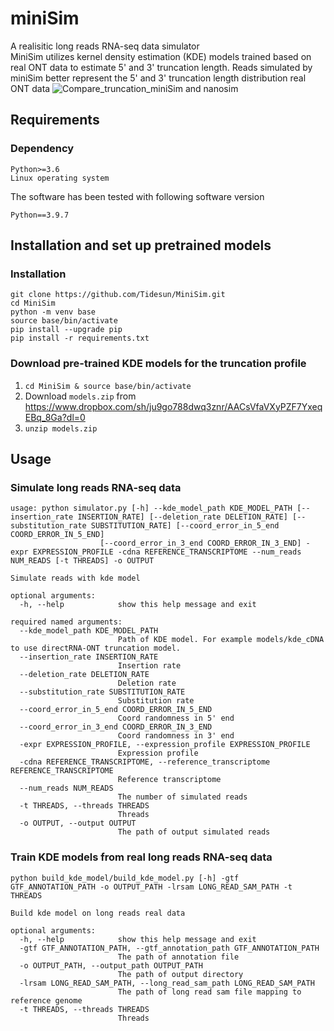 # miniSim
A realisitic long reads RNA-seq data simulator <br>
MiniSim utilizes kernel density estimation (KDE) models trained based on real ONT data to estimate 5' and 3' truncation length. Reads simulated by miniSim better represent the 5' and 3' truncation length distribution real ONT data
![Compare_truncation_miniSim and nanosim](https://github.com/Tidesun/MiniSim/blob/a34026cbd907c93008c4c7b7dc693640b8f29b98/Supplementary_Fig_19.png)
## Requirements
### Dependency
```
Python>=3.6
Linux operating system
```
The software has been tested with following software version
```
Python==3.9.7
```
## Installation and set up pretrained models
### Installation
```
git clone https://github.com/Tidesun/MiniSim.git
cd MiniSim
python -m venv base
source base/bin/activate
pip install --upgrade pip
pip install -r requirements.txt
```
### Download pre-trained KDE models for the truncation profile
1. `cd MiniSim & source base/bin/activate`
2. Download `models.zip` from https://www.dropbox.com/sh/ju9go788dwq3znr/AACsVfaVXyPZF7YxeqEBq_8Ga?dl=0
3. `unzip models.zip`
## Usage
### Simulate long reads RNA-seq data
```
usage: python simulator.py [-h] --kde_model_path KDE_MODEL_PATH [--insertion_rate INSERTION_RATE] [--deletion_rate DELETION_RATE] [--substitution_rate SUBSTITUTION_RATE] [--coord_error_in_5_end COORD_ERROR_IN_5_END]
                    [--coord_error_in_3_end COORD_ERROR_IN_3_END] -expr EXPRESSION_PROFILE -cdna REFERENCE_TRANSCRIPTOME --num_reads NUM_READS [-t THREADS] -o OUTPUT

Simulate reads with kde model

optional arguments:
  -h, --help            show this help message and exit

required named arguments:
  --kde_model_path KDE_MODEL_PATH
                        Path of KDE model. For example models/kde_cDNA to use directRNA-ONT truncation model.
  --insertion_rate INSERTION_RATE
                        Insertion rate
  --deletion_rate DELETION_RATE
                        Deletion rate
  --substitution_rate SUBSTITUTION_RATE
                        Substitution rate
  --coord_error_in_5_end COORD_ERROR_IN_5_END
                        Coord randomness in 5' end
  --coord_error_in_3_end COORD_ERROR_IN_3_END
                        Coord randomness in 3' end
  -expr EXPRESSION_PROFILE, --expression_profile EXPRESSION_PROFILE
                        Expression profile
  -cdna REFERENCE_TRANSCRIPTOME, --reference_transcriptome REFERENCE_TRANSCRIPTOME
                        Reference transcriptome
  --num_reads NUM_READS
                        The number of simulated reads
  -t THREADS, --threads THREADS
                        Threads
  -o OUTPUT, --output OUTPUT
                        The path of output simulated reads
```
### Train KDE models from real long reads RNA-seq data
```
python build_kde_model/build_kde_model.py [-h] -gtf GTF_ANNOTATION_PATH -o OUTPUT_PATH -lrsam LONG_READ_SAM_PATH -t THREADS

Build kde model on long reads real data

optional arguments:
  -h, --help            show this help message and exit
  -gtf GTF_ANNOTATION_PATH, --gtf_annotation_path GTF_ANNOTATION_PATH
                        The path of annotation file
  -o OUTPUT_PATH, --output_path OUTPUT_PATH
                        The path of output directory
  -lrsam LONG_READ_SAM_PATH, --long_read_sam_path LONG_READ_SAM_PATH
                        The path of long read sam file mapping to reference genome
  -t THREADS, --threads THREADS
                        Threads
```


